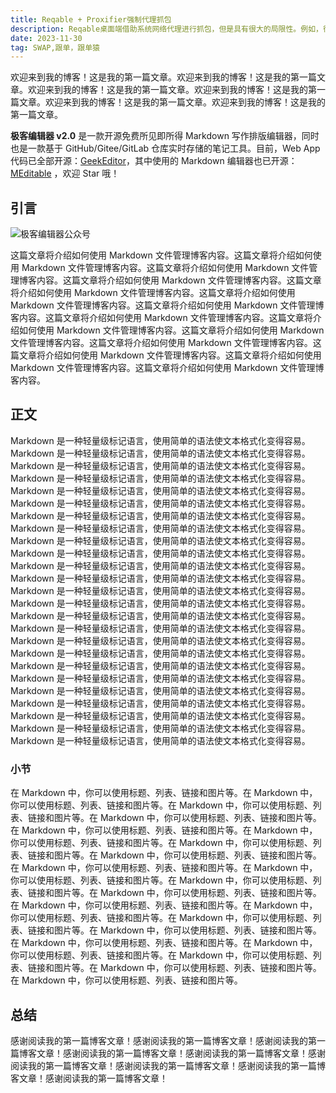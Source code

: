 ```yaml
---
title: Reqable + Proxifier强制代理抓包
description: Reqable桌面端借助系统网络代理进行抓包，但是具有很大的局限性。例如，很多应用程序或者网络框架无视系统网络代理设置，流量不经过Reqable。针对这种情况，就需要请Proxifier出场了，本篇文章具体介绍下如何使用Proxifier和Reqable来解决这个问题。
date: 2023-11-30
tag: SWAP,跟单，跟单猿
---
```

欢迎来到我的博客！这是我的第一篇文章。欢迎来到我的博客！这是我的第一篇文章。欢迎来到我的博客！这是我的第一篇文章。欢迎来到我的博客！这是我的第一篇文章。欢迎来到我的博客！这是我的第一篇文章。欢迎来到我的博客！这是我的第一篇文章。

**极客编辑器 v2.0** 是一款开源免费所见即所得 Markdown 写作排版编辑器，同时也是一款基于 GitHub/Gitee/GitLab 仓库实时存储的笔记工具。目前，Web App 代码已全部开源：[GeekEditor](https://github.com/geekeditor/geekeditor)，其中使用的 Markdown 编辑器也已开源：[MEditable](https://github.com/geekeditor/meditable) ，欢迎 Star 哦！




## 引言
![极客编辑器公众号](https://www.geekeditor.com/static/img/qrcode_for_geekeditor.jpg)

这篇文章将介绍如何使用 Markdown 文件管理博客内容。这篇文章将介绍如何使用 Markdown 文件管理博客内容。这篇文章将介绍如何使用 Markdown 文件管理博客内容。这篇文章将介绍如何使用 Markdown 文件管理博客内容。这篇文章将介绍如何使用 Markdown 文件管理博客内容。这篇文章将介绍如何使用 Markdown 文件管理博客内容。这篇文章将介绍如何使用 Markdown 文件管理博客内容。这篇文章将介绍如何使用 Markdown 文件管理博客内容。这篇文章将介绍如何使用 Markdown 文件管理博客内容。这篇文章将介绍如何使用 Markdown 文件管理博客内容。这篇文章将介绍如何使用 Markdown 文件管理博客内容。这篇文章将介绍如何使用 Markdown 文件管理博客内容。这篇文章将介绍如何使用 Markdown 文件管理博客内容。这篇文章将介绍如何使用 Markdown 文件管理博客内容。

## 正文

Markdown 是一种轻量级标记语言，使用简单的语法使文本格式化变得容易。Markdown 是一种轻量级标记语言，使用简单的语法使文本格式化变得容易。Markdown 是一种轻量级标记语言，使用简单的语法使文本格式化变得容易。Markdown 是一种轻量级标记语言，使用简单的语法使文本格式化变得容易。Markdown 是一种轻量级标记语言，使用简单的语法使文本格式化变得容易。Markdown 是一种轻量级标记语言，使用简单的语法使文本格式化变得容易。Markdown 是一种轻量级标记语言，使用简单的语法使文本格式化变得容易。Markdown 是一种轻量级标记语言，使用简单的语法使文本格式化变得容易。Markdown 是一种轻量级标记语言，使用简单的语法使文本格式化变得容易。Markdown 是一种轻量级标记语言，使用简单的语法使文本格式化变得容易。Markdown 是一种轻量级标记语言，使用简单的语法使文本格式化变得容易。Markdown 是一种轻量级标记语言，使用简单的语法使文本格式化变得容易。Markdown 是一种轻量级标记语言，使用简单的语法使文本格式化变得容易。Markdown 是一种轻量级标记语言，使用简单的语法使文本格式化变得容易。Markdown 是一种轻量级标记语言，使用简单的语法使文本格式化变得容易。Markdown 是一种轻量级标记语言，使用简单的语法使文本格式化变得容易。Markdown 是一种轻量级标记语言，使用简单的语法使文本格式化变得容易。Markdown 是一种轻量级标记语言，使用简单的语法使文本格式化变得容易。Markdown 是一种轻量级标记语言，使用简单的语法使文本格式化变得容易。Markdown 是一种轻量级标记语言，使用简单的语法使文本格式化变得容易。Markdown 是一种轻量级标记语言，使用简单的语法使文本格式化变得容易。Markdown 是一种轻量级标记语言，使用简单的语法使文本格式化变得容易。Markdown 是一种轻量级标记语言，使用简单的语法使文本格式化变得容易。Markdown 是一种轻量级标记语言，使用简单的语法使文本格式化变得容易。Markdown 是一种轻量级标记语言，使用简单的语法使文本格式化变得容易。

### 小节

在 Markdown 中，你可以使用标题、列表、链接和图片等。在 Markdown 中，你可以使用标题、列表、链接和图片等。在 Markdown 中，你可以使用标题、列表、链接和图片等。在 Markdown 中，你可以使用标题、列表、链接和图片等。在 Markdown 中，你可以使用标题、列表、链接和图片等。在 Markdown 中，你可以使用标题、列表、链接和图片等。在 Markdown 中，你可以使用标题、列表、链接和图片等。在 Markdown 中，你可以使用标题、列表、链接和图片等。在 Markdown 中，你可以使用标题、列表、链接和图片等。在 Markdown 中，你可以使用标题、列表、链接和图片等。在 Markdown 中，你可以使用标题、列表、链接和图片等。在 Markdown 中，你可以使用标题、列表、链接和图片等。在 Markdown 中，你可以使用标题、列表、链接和图片等。在 Markdown 中，你可以使用标题、列表、链接和图片等。在 Markdown 中，你可以使用标题、列表、链接和图片等。在 Markdown 中，你可以使用标题、列表、链接和图片等。在 Markdown 中，你可以使用标题、列表、链接和图片等。在 Markdown 中，你可以使用标题、列表、链接和图片等。在 Markdown 中，你可以使用标题、列表、链接和图片等。在 Markdown 中，你可以使用标题、列表、链接和图片等。在 Markdown 中，你可以使用标题、列表、链接和图片等。

## 总结

感谢阅读我的第一篇博客文章！感谢阅读我的第一篇博客文章！感谢阅读我的第一篇博客文章！感谢阅读我的第一篇博客文章！感谢阅读我的第一篇博客文章！感谢阅读我的第一篇博客文章！感谢阅读我的第一篇博客文章！感谢阅读我的第一篇博客文章！感谢阅读我的第一篇博客文章！
